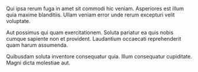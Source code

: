 Qui ipsa rerum fuga in amet sit commodi hic veniam. Asperiores est illum quia maxime blanditiis. Ullam veniam error unde rerum excepturi velit voluptate.
 Aut possimus qui quam exercitationem. Soluta pariatur ea quis nobis cumque sapiente non et provident. Laudantium occaecati reprehenderit quam harum assumenda.
 Quibusdam soluta inventore consequatur quia. Illum consequatur cupiditate. Magni dicta molestiae aut.